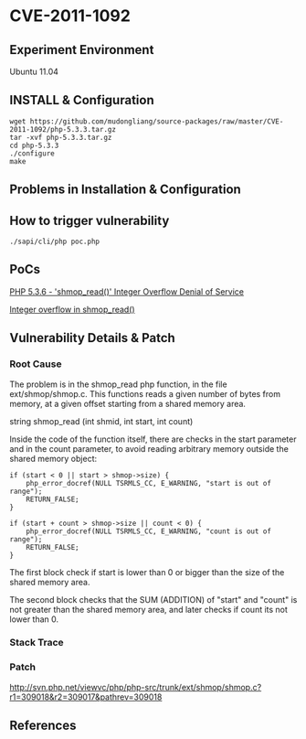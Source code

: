 # CVE-2011-1092

## Experiment Environment

Ubuntu 11.04

## INSTALL & Configuration

```
wget https://github.com/mudongliang/source-packages/raw/master/CVE-2011-1092/php-5.3.3.tar.gz
tar -xvf php-5.3.3.tar.gz
cd php-5.3.3
./configure
make
```

## Problems in Installation & Configuration


## How to trigger vulnerability

```
./sapi/cli/php poc.php
```

## PoCs

[PHP 5.3.6 - 'shmop_read()' Integer Overflow Denial of Service](https://www.exploit-db.com/exploits/16966/)

[Integer overflow in shmop_read()](https://bugs.php.net/bug.php?id=54193)

## Vulnerability Details & Patch

### Root Cause

The problem is in the shmop_read php function, in the file
ext/shmop/shmop.c. This functions reads a given number of bytes from
memory, at a given offset starting from a shared memory area.

string shmop_read (int shmid, int start, int count)

Inside the code of the function itself, there are checks in the start
parameter and in the count parameter, to avoid reading arbitrary
memory outside the shared memory object:

    if (start < 0 || start > shmop->size) {
        php_error_docref(NULL TSRMLS_CC, E_WARNING, "start is out of range");
        RETURN_FALSE;
    }

    if (start + count > shmop->size || count < 0) {
        php_error_docref(NULL TSRMLS_CC, E_WARNING, "count is out of range");
        RETURN_FALSE;
    }

The first block check if start is lower than 0 or bigger than the size
of the shared memory area.

The second block checks that the SUM (ADDITION) of "start" and "count"
is not greater than the shared memory area, and later checks if count
its not lower than 0.

### Stack Trace

### Patch

<http://svn.php.net/viewvc/php/php-src/trunk/ext/shmop/shmop.c?r1=309018&r2=309017&pathrev=309018>

## References
